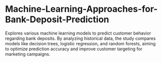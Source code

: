 # Machine-Learning-Approaches-for-Bank-Deposit-Prediction
Explores various machine learning models to predict customer behavior regarding bank deposits. By analyzing historical data, the study compares models like decision trees, logistic regression, and random forests, aiming to optimize prediction accuracy and improve customer targeting for marketing campaigns.
